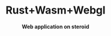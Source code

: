<div align="center">
  <h1>Rust+Wasm+Webgl</h1>
  <strong>Web application on steroid</strong>
</div>
